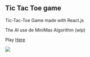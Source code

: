 ## Tic Tac Toe game

<p> Tic-Tac-Toe Game made with React.js</p>
<p> The AI use de MiniMax Algorithm (wip) </p>
 
Play [Here](https://tic-tac-toe-minimax.netlify.com/)

<img src="tic-tac-toe.gif">


